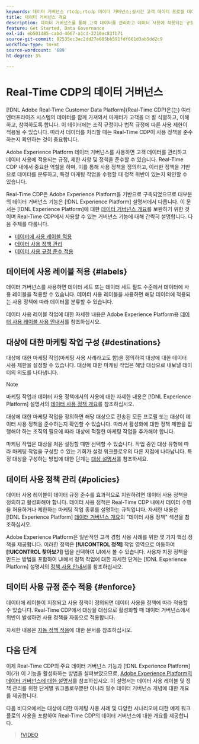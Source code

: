 ```yaml
---
keywords: 데이터 거버넌스 rtcdp;rtcdp 데이터 거버넌스;실시간 고객 데이터 프로필 데이터 거버넌스
title: 데이터 거버넌스 개요
description: 데이터 거버넌스를 통해 고객 데이터를 관리하고 데이터 사용에 적용되는 규정, 제한 사항 및 정책을 준수할 수 있습니다.
feature: Get Started, Data Governance
exl-id: eb501d85-cabd-4667-a1cd-2210ec83fb71
source-git-commit: 82535ec3ac2dd27e685bb591fdf661d3ab5dd2c9
workflow-type: tm+mt
source-wordcount: '689'
ht-degree: 3%

---
```


# Real-Time CDP의 데이터 거버넌스

[!DNL Adobe Real-Time Customer Data Platform](Real-Time CDP)은(는) 여러 엔터프라이즈 시스템의 데이터를 함께 가져와서 마케터가 고객을 더 잘 식별하고, 이해하고, 참여하도록 합니다. 이 데이터에는 조직 규정이나 법적 규정에 따른 사용 제한이 적용될 수 있습니다. 따라서 데이터를 처리할 때는 Real-Time CDP이 사용 정책을 준수하는지 확인하는 것이 중요합니다.

Adobe Experience Platform 데이터 거버넌스를 사용하면 고객 데이터를 관리하고 데이터 사용에 적용되는 규정, 제한 사항 및 정책을 준수할 수 있습니다. Real-Time CDP 내에서 중요한 역할을 하며, 이를 통해 사용 정책을 정의하고, 이러한 정책을 기반으로 데이터를 분류하고, 특정 마케팅 작업을 수행할 때 정책 위반이 있는지 확인할 수 있습니다.

Real-Time CDP은 Adobe Experience Platform을 기반으로 구축되었으므로 대부분의 데이터 거버넌스 기능은 [!DNL Experience Platform] 설명서에서 다룹니다. 이 문서는 [!DNL Experience Platform]에 대한 [데이터 거버넌스 개요](../../data-governance/home.md)를 보완하기 위한 것이며 Real-Time CDP에서 사용할 수 있는 거버넌스 기능에 대해 간략히 설명합니다. 다음 주제를 다룹니다.

* [데이터에 사용 레이블 적용](#labels)
* [데이터 사용 정책 관리](#policies)
* [데이터 사용 규정 준수 적용](#enforce)

## 데이터에 사용 레이블 적용 {#labels}

데이터 거버넌스를 사용하면 데이터 세트 또는 데이터 세트 필드 수준에서 데이터에 사용 레이블을 적용할 수 있습니다. 데이터 사용 레이블을 사용하면 해당 데이터에 적용되는 사용 정책에 따라 데이터를 분류할 수 있습니다.

데이터 사용 레이블 작업에 대한 자세한 내용은 Adobe Experience Platform용 [데이터 사용 레이블 사용 안내서](../../data-governance/labels/overview.md)를 참조하십시오.

## 대상에 대한 마케팅 작업 구성 {#destinations}

대상에 대한 마케팅 작업(마케팅 사용 사례라고도 함)을 정의하여 대상에 대한 데이터 사용 제한을 설정할 수 있습니다. 대상에 대한 마케팅 작업은 해당 대상으로 내보낼 데이터의 의도를 나타냅니다.

>[!NOTE]
>
>마케팅 작업과 데이터 사용 정책에서의 사용에 대한 자세한 내용은 [!DNL Experience Platform] 설명서의 [데이터 사용 정책 개요](../../data-governance/policies/overview.md)를 참조하십시오.

대상에 대한 마케팅 작업을 정의하면 해당 대상으로 전송된 모든 프로필 또는 대상이 데이터 사용 정책을 준수하는지 확인할 수 있습니다. 따라서 활성화에 대한 정책 제한을 집행해야 하는 조직의 필요에 따라 대상에 적절한 마케팅 작업을 추가해야 합니다.

마케팅 작업은 대상을 처음 설정할 때만 선택할 수 있습니다. 작업 중인 대상 유형에 따라 마케팅 작업을 구성할 수 있는 기회가 설정 워크플로우의 다른 지점에 나타납니다. 특정 대상을 구성하는 방법에 대한 단계는 [대상 설명서](../destinations/overview.md)를 참조하세요.

## 데이터 사용 정책 관리 {#policies}

데이터 사용 레이블이 데이터 규정 준수를 효과적으로 지원하려면 데이터 사용 정책을 정의하고 활성화해야 합니다. 데이터 사용 정책은 Real-Time CDP 내에서 데이터 수행을 허용하거나 제한하는 마케팅 작업 종류를 설명하는 규칙입니다. 자세한 내용은 [!DNL Experience Platform] [데이터 거버넌스 개요](../../data-governance/home.md)의 &quot;데이터 사용 정책&quot; 섹션을 참조하십시오.

Adobe Experience Platform은 일반적인 고객 경험 사용 사례를 위한 몇 가지 핵심 정책을 제공합니다. 이러한 정책은 **[!UICONTROL 정책]** 작업 영역으로 이동하여 **[!UICONTROL 찾아보기]** 탭을 선택하여 UI에서 볼 수 있습니다. 사용자 지정 정책을 만드는 방법을 포함하여 UI에서 정책 작업에 대한 자세한 단계는 [!DNL Experience Platform] 설명서의 [정책 사용 안내서](../../data-governance/policies/user-guide.md)를 참조하십시오.

## 데이터 사용 규정 준수 적용 {#enforce}

데이터에 레이블이 지정되고 사용 정책이 정의되면 데이터 사용을 정책에 따라 적용할 수 있습니다. Real-Time CDP에서 대상을 대상으로 활성화할 때 데이터 거버넌스에서 위반이 발생하면 사용 정책을 자동으로 적용합니다.

자세한 내용은 [자동 정책 적용](../../data-governance/enforcement/auto-enforcement.md)에 대한 문서를 참조하십시오.

## 다음 단계

이제 Real-Time CDP의 주요 데이터 거버넌스 기능과 [!DNL Experience Platform]이(가) 이 기능을 활성화하는 방법을 살펴보았으므로, [Adobe Experience Platform의 데이터 거버넌스에 대한 설명서](../../data-governance/home.md)를 참조하십시오. 이 설명서는 데이터 사용 레이블 및 정책 관리를 위한 단계별 워크플로우뿐만 아니라 필수 데이터 거버넌스 개념에 대한 개요를 제공합니다.

다음 비디오에서는 대상에 대한 마케팅 사용 사례 및 다양한 시나리오에 대한 예제 워크플로의 사용을 포함하여 Real-Time CDP의 데이터 거버넌스에 대한 개요를 제공합니다.

>[!VIDEO](https://video.tv.adobe.com/v/33631?quality=12&learn=on)
